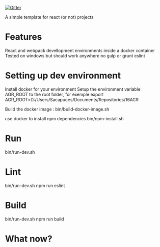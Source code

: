 [![Gitter](https://badges.gitter.im/Join%20Chat.svg)](https://gitter.im/macropodhq/webpack-skel?utm_source=badge&utm_medium=badge&utm_campaign=pr-badge&utm_content=badge)

A simple template for react (or not) projects


Features
=====

React and webpack devellopment environments inside a docker container
Tested on windows but should work anywhere
no gulp or grunt
eslint


Setting up dev environment
==========================

Install docker for your environment
Setup the environment variable AGR_ROOT to the root folder, for exemple
export AGR_ROOT=D:/Users/Sacapuces/Documents/Repositories/16AGR

Build the docker image :
bin/build-docker-image.sh

use docker to install npm dependencies
bin/npm-install.sh

Run
=====

bin/run-dev.sh

Lint
====

bin/run-dev.sh npm run eslint


Build
=====

bin/run-dev.sh npm run build


What now?
====
